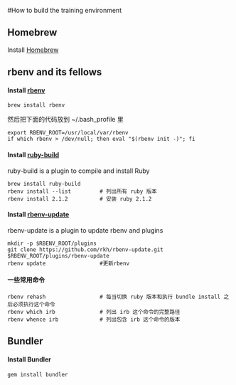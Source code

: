 #How to build the training environment

## Homebrew

Install [Homebrew](https://github.com/mxcl/homebrew)

## rbenv and its fellows

#### Install [rbenv](https://github.com/sstephenson/rbenv)

```
brew install rbenv
```

然后把下面的代码放到 ~/.bash_profile 里

```
export RBENV_ROOT=/usr/local/var/rbenv
if which rbenv > /dev/null; then eval "$(rbenv init -)"; fi
```

#### Install [ruby-build](https://github.com/sstephenson/ruby-build)

ruby-build is a plugin to compile and install Ruby

```
brew install ruby-build
rbenv install --list         # 列出所有 ruby 版本
rbenv install 2.1.2          # 安装 ruby 2.1.2
```

#### Install [rbenv-update](https://github.com/rkh/rbenv-update)

rbenv-update is a plugin to update rbenv and plugins

```
mkdir -p $RBENV_ROOT/plugins
git clone https://github.com/rkh/rbenv-update.git $RBENV_ROOT/plugins/rbenv-update
rbenv update                 #更新rbenv  
```

#### 一些常用命令

```
rbenv rehash                 # 每当切换 ruby 版本和执行 bundle install 之后必须执行这个命令
rbenv which irb              # 列出 irb 这个命令的完整路径
rbenv whence irb             # 列出包含 irb 这个命令的版本
```


## Bundler

#### Install Bundler

```
gem install bundler
```
